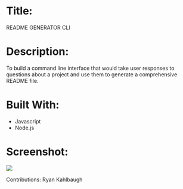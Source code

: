 # Title:
README GENERATOR CLI

# Description:
To build a command line interface that would take user responses to questions about a project and use them to generate a comprehensive README file.

# Built With:
- Javascript
- Node.js

# Screenshot:
<img src=".\README Generator CLI\screenshot.png"></img>

Contributions:
Ryan Kahlbaugh